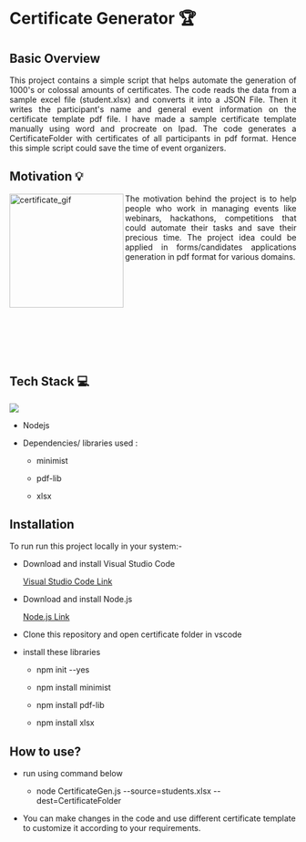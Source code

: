 
# Certificate Generator  :trophy:

## Basic Overview
<p align = "justify">
This project contains a simple script that helps automate the generation of 1000's or colossal amounts of certificates. The code reads the data from a sample excel file (student.xlsx) and converts it into a JSON File. Then it writes the participant's name and general event information on the certificate template pdf file. I have made a sample certificate template manually using word and procreate on Ipad. The code generates a CertificateFolder with certificates of all participants in pdf format. Hence this simple script could save the time of event organizers.
</p>

## Motivation :bulb:

<img align = "left" alt="certificate_gif" width = "200" hieght = "500" src = "https://media1.giphy.com/media/nCRkXBaeCPyeX1fkrc/giphy.gif?cid=ecf05e47yqur8yye55qqznuuhhy9o79zdbxkh1o4p4b6c7hj&rid=giphy.gif">
<p align = "justify">
The motivation behind the project is to help people who work in managing events like webinars, hackathons, competitions that could automate their tasks and save their precious time. The project idea could be applied in forms/candidates applications generation in pdf format for various domains.
</p>
<br>
<br>
<br>
<br>
<br>
<br>
<br>
<br>
<br>

## Tech Stack   :computer:

<p align = "justify">
  <img src="https://img.icons8.com/color/48/000000/nodejs.png"/>
</p>

* Nodejs

* Dependencies/ libraries used : 

   * minimist
   
   * pdf-lib
   
   * xlsx
   
   
## Installation

<p align = "justify">
To run run this project locally in your system:-
</p>

 * Download and install Visual Studio Code 
 
   [Visual Studio Code Link](https://code.visualstudio.com/download/ "Visual Studio Code")
 
 * Download and install Node.js 
 
    [Node.js Link](https://nodejs.org/en/download/ "Node.js")
    
 * Clone this repository and open certificate folder in vscode  
    
 * install these libraries
   
   * npm init --yes
   
   * npm install minimist

   * npm install pdf-lib
 
   * npm install xlsx
 
 ## How to use?
 
 * run using command below

   * node CertificateGen.js --source=students.xlsx --dest=CertificateFolder
   
 * You can make changes in the code and use different certificate template to customize it according to your requirements.  
 
 
   




  
